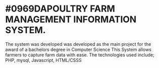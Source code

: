 # #0969DA**POULTRY FARM MANAGEMENT INFORMATION SYSTEM.**

The system was developed was developed as the main project for the award of a bachelors degree in Computer Science
This System allows farmers to capture farm data with ease.
The technologies used include;
PHP, mysql, Javascript, HTML/CSSS
